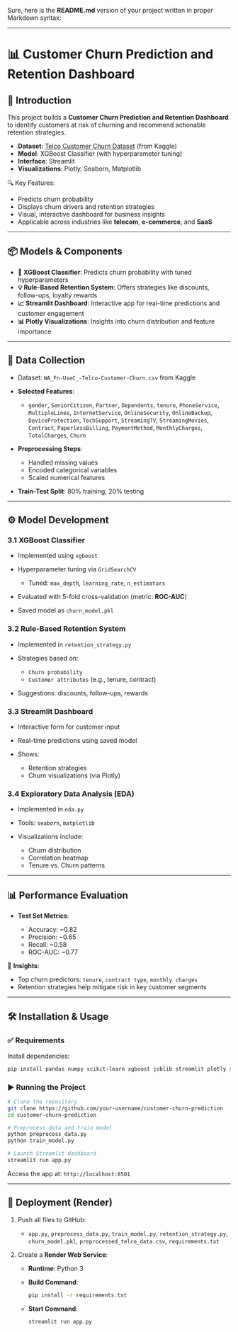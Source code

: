 Sure, here is the **README.md** version of your project written in proper Markdown syntax:

---

# 📊 Customer Churn Prediction and Retention Dashboard

## 🧠 Introduction

This project builds a **Customer Churn Prediction and Retention Dashboard** to identify customers at risk of churning and recommend actionable retention strategies.

* **Dataset**: [Telco Customer Churn Dataset](https://www.kaggle.com/datasets/blastchar/telco-customer-churn) (from Kaggle)
* **Model**: XGBoost Classifier (with hyperparameter tuning)
* **Interface**: Streamlit
* **Visualizations**: Plotly, Seaborn, Matplotlib

🔍 Key Features:

* Predicts churn probability
* Displays churn drivers and retention strategies
* Visual, interactive dashboard for business insights
* Applicable across industries like **telecom**, **e-commerce**, and **SaaS**

---

## 📦 Models & Components

* **🔮 XGBoost Classifier**: Predicts churn probability with tuned hyperparameters
* **💡 Rule-Based Retention System**: Offers strategies like discounts, follow-ups, loyalty rewards
* **📈 Streamlit Dashboard**: Interactive app for real-time predictions and customer engagement
* **📊 Plotly Visualizations**: Insights into churn distribution and feature importance

---

## 📂 Data Collection

* Dataset: `WA_Fn-UseC_-Telco-Customer-Churn.csv` from Kaggle
* **Selected Features**:

  * `gender`, `SeniorCitizen`, `Partner`, `Dependents`, `tenure`, `PhoneService`, `MultipleLines`, `InternetService`, `OnlineSecurity`, `OnlineBackup`, `DeviceProtection`, `TechSupport`, `StreamingTV`, `StreamingMovies`, `Contract`, `PaperlessBilling`, `PaymentMethod`, `MonthlyCharges`, `TotalCharges`, `Churn`
* **Preprocessing Steps**:

  * Handled missing values
  * Encoded categorical variables
  * Scaled numerical features
* **Train-Test Split**: 80% training, 20% testing

---

## ⚙️ Model Development

### 3.1 XGBoost Classifier

* Implemented using `xgboost`
* Hyperparameter tuning via `GridSearchCV`

  * Tuned: `max_depth`, `learning_rate`, `n_estimators`
* Evaluated with 5-fold cross-validation (metric: **ROC-AUC**)
* Saved model as `churn_model.pkl`

### 3.2 Rule-Based Retention System

* Implemented in `retention_strategy.py`
* Strategies based on:

  * `Churn probability`
  * `Customer attributes` (e.g., tenure, contract)
* Suggestions: discounts, follow-ups, rewards

### 3.3 Streamlit Dashboard

* Interactive form for customer input
* Real-time predictions using saved model
* Shows:

  * Retention strategies
  * Churn visualizations (via Plotly)

### 3.4 Exploratory Data Analysis (EDA)

* Implemented in `eda.py`
* Tools: `seaborn`, `matplotlib`
* Visualizations include:

  * Churn distribution
  * Correlation heatmap
  * Tenure vs. Churn patterns

---

## 📊 Performance Evaluation

* **Test Set Metrics**:

  * Accuracy: \~0.82
  * Precision: \~0.65
  * Recall: \~0.58
  * ROC-AUC: \~0.77

📌 **Insights**:

* Top churn predictors: `tenure`, `contract type`, `monthly charges`
* Retention strategies help mitigate risk in key customer segments

---

## 🛠️ Installation & Usage

### ✅ Requirements

Install dependencies:

```bash
pip install pandas numpy scikit-learn xgboost joblib streamlit plotly seaborn matplotlib
```

### ▶️ Running the Project

```bash
# Clone the repository
git clone https://github.com/your-username/customer-churn-prediction
cd customer-churn-prediction

# Preprocess data and train model
python preprocess_data.py
python train_model.py

# Launch Streamlit dashboard
streamlit run app.py
```

Access the app at: `http://localhost:8501`

---

## 🚀 Deployment (Render)

1. Push all files to GitHub:

   * `app.py`, `preprocess_data.py`, `train_model.py`, `retention_strategy.py`, `churn_model.pkl`, `preprocessed_telco_data.csv`, `requirements.txt`
2. Create a **Render Web Service**:

   * **Runtime**: Python 3
   * **Build Command**:

     ```bash
     pip install -r requirements.txt
     ```
   * **Start Command**:

     ```bash
     streamlit run app.py 
     ```


